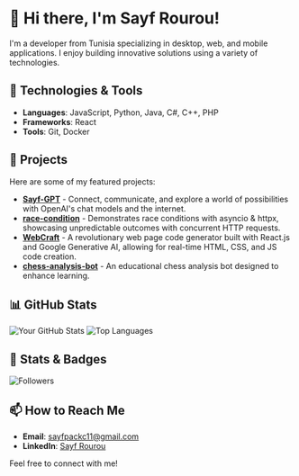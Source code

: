 # 👋 Hi there, I'm Sayf Rourou!

I'm a developer from Tunisia specializing in desktop, web, and mobile applications. I enjoy building innovative solutions using a variety of technologies.

## 🔧 Technologies & Tools
- **Languages**: JavaScript, Python, Java, C#, C++, PHP
- **Frameworks**: React
- **Tools**: Git, Docker

## 🚀 Projects
Here are some of my featured projects:
- [**Sayf-GPT**](https://github.com/sayfpack13/Sayf-GPT) - Connect, communicate, and explore a world of possibilities with OpenAI's chat models and the internet.
- [**race-condition**](https://github.com/sayfpack13/race-condition) - Demonstrates race conditions with asyncio & httpx, showcasing unpredictable outcomes with concurrent HTTP requests.
- [**WebCraft**](https://github.com/sayfpack13/WebCraft) - A revolutionary web page code generator built with React.js and Google Generative AI, allowing for real-time HTML, CSS, and JS code creation.
- [**chess-analysis-bot**](https://github.com/sayfpack13/chess-analysis-bot) - An educational chess analysis bot designed to enhance learning.

## 📊 GitHub Stats
![Your GitHub Stats](https://github-readme-stats.vercel.app/api?username=sayfpack13&show_icons=true&theme=radical)
![Top Languages](https://github-readme-stats.vercel.app/api/top-langs/?username=sayfpack13&layout=compact&theme=radical)

## 🌟 Stats & Badges
![Followers](https://img.shields.io/github/followers/sayfpack13?style=social)

## 📫 How to Reach Me
- **Email**: [sayfpackc11@gmail.com](mailto:sayfpackc11@gmail.com)
- **LinkedIn**: [Sayf Rourou](https://linkedin.com/in/sayf-rourou-8489781b4)

Feel free to connect with me!
